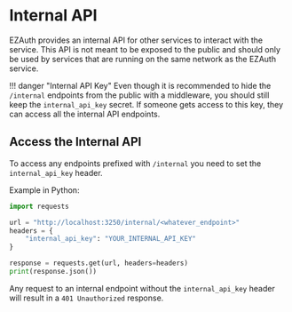 # Internal API

EZAuth provides an internal API for other services to interact with the service. This API is not meant to be exposed to the public and should only be used by services that are running on the same network as the EZAuth service.

!!! danger "Internal API Key"
    Even though it is recommended to hide the `/internal` endpoints from the public with a middleware, you should still keep the `internal_api_key` secret. If someone gets access to this key, they can access all the internal API endpoints.

## Access the Internal API

To access any endpoints prefixed with `/internal` you need to set the `internal_api_key` header.

Example in Python:

```python
import requests

url = "http://localhost:3250/internal/<whatever_endpoint>"
headers = {
    "internal_api_key": "YOUR_INTERNAL_API_KEY"
}

response = requests.get(url, headers=headers)
print(response.json())
```

Any request to an internal endpoint without the `internal_api_key` header will result in a `401 Unauthorized` response.